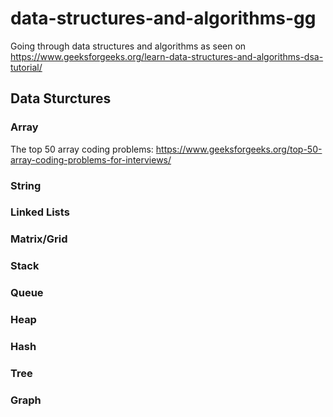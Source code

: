 # data-structures-and-algorithms-gg
Going through data structures and algorithms as seen on https://www.geeksforgeeks.org/learn-data-structures-and-algorithms-dsa-tutorial/

## Data Sturctures

### Array
The top 50 array coding problems: https://www.geeksforgeeks.org/top-50-array-coding-problems-for-interviews/

### String
### Linked Lists
### Matrix/Grid
### Stack
### Queue
### Heap
### Hash
### Tree
### Graph
